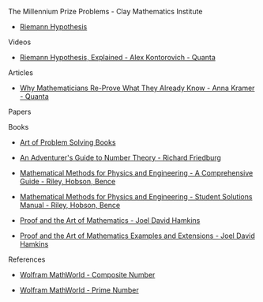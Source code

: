 The Millennium Prize Problems - Clay Mathematics Institute

* [Riemann Hypothesis](https://www.claymath.org/millennium/riemann-hypothesis/)

Videos

* [Riemann Hypothesis, Explained - Alex Kontorovich - Quanta](https://www.quantamagazine.org/videos/the-riemann-hypothesis-explained/)

Articles

* [Why Mathematicians Re-Prove What They Already Know - Anna Kramer - Quanta](https://www.quantamagazine.org/why-mathematicians-re-prove-what-they-already-know-20230426/)

Papers

Books

* [Art of Problem Solving Books](https://artofproblemsolving.com/store/list/all-products)

* [An Adventurer's Guide to Number Theory - Richard Friedburg](https://store.doverpublications.com/0486281337.html)

* [Mathematical Methods for Physics and Engineering - A Comprehensive Guide - Riley, Hobson, Bence](https://www.cambridge.org/us/academic/subjects/physics/mathematical-methods/mathematical-methods-physics-and-engineering-comprehensive-guide-3rd-edition?format=PB&isbn=9780521679718)

* [Mathematical Methods for Physics and Engineering - Student Solutions Manual - Riley, Hobson, Bence](https://www.cambridge.org/highereducation/books/student-solution-manual-for-mathematical-methods-for-physics-and-engineering-third-edition/1D37BB529AEA8F3DA59E31EC7C7039C0?chapterId=CBO9780511816130A009#contents)

* [Proof and the Art of Mathematics -  Joel David Hamkins](https://mitpress.mit.edu/9780262539791/)

* [Proof and the Art of Mathematics Examples and Extensions - Joel David Hamkins](https://mitpress.mit.edu/9780262542203/proof-and-the-art-of-mathematics/)

References

* [Wolfram MathWorld - Composite Number](https://mathworld.wolfram.com/CompositeNumber.html)

* [Wolfram MathWorld - Prime Number](https://mathworld.wolfram.com/PrimeNumber.html)
